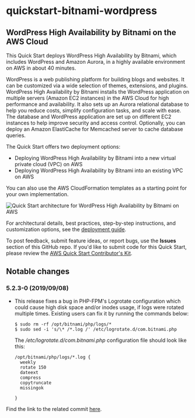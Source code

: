 # quickstart-bitnami-wordpress
## WordPress High Availability by Bitnami on the AWS Cloud

This Quick Start deploys WordPress High Availability by Bitnami, which includes WordPress and Amazon Aurora, in a highly available environment on AWS in about 40 minutes.

WordPress is a web publishing platform for building blogs and websites. It can be customized via a wide selection of themes, extensions, and plugins. WordPress High Availability by Bitnami installs the WordPress application on multiple servers (Amazon EC2 instances) in the AWS Cloud for high performance and availability. It also sets up an Aurora relational database to help you reduce costs, simplify configuration tasks, and scale with ease. The database and WordPress application are set up on different EC2 instances to help improve security and access control. Optionally, you can deploy an Amazon ElastiCache for Memcached server to cache database queries.


The Quick Start offers two deployment options:

- Deploying WordPress High Availability by Bitnami into a new virtual private cloud (VPC) on AWS
- Deploying WordPress High Availability by Bitnami into an existing VPC on AWS

You can also use the AWS CloudFormation templates as a starting point for your own implementation.

![Quick Start architecture for WordPress High Availability by Bitnami on AWS](https://d0.awsstatic.com/partner-network/QuickStart/datasheets/bitnami-wordpress-on-aws-architecture.png)

For architectural details, best practices, step-by-step instructions, and customization options, see the 
[deployment guide](https://fwd.aws/arqWN).

To post feedback, submit feature ideas, or report bugs, use the **Issues** section of this GitHub repo.
If you'd like to submit code for this Quick Start, please review the [AWS Quick Start Contributor's Kit](https://aws-quickstart.github.io/). 

## Notable changes

### 5.2.3-0 (2019/09/08)

* This release fixes a bug in PHP-FPM's Logrotate configuration which could cause high disk space and/or inodes usage, if logs were rotated multiple times. Existing users can fix it by running the commands below:

      $ sudo rm -rf /opt/bitnami/php/logs/*
      $ sudo sed -i 's/\* /*.log /' /etc/logrotate.d/com.bitnami.php

  The */etc/logrotate.d/com.bitnami.php* configuration file should look like this:

      /opt/bitnami/php/logs/*.log {
        weekly
        rotate 150
        dateext
        compress
        copytruncate
        missingok

      }

Find the link to the related commit [here](https://github.com/aws-quickstart/quickstart-bitnami-wordpress/commit/511126369dc4e543c3cc12df17e8ebb3836a628e).
